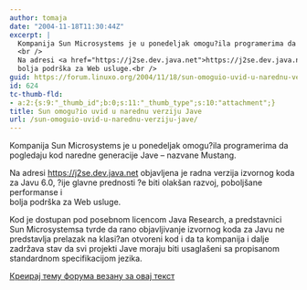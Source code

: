 ```yaml
---
author: tomaja
date: "2004-11-18T11:30:44Z"
excerpt: |
  Kompanija Sun Microsystems je u ponedeljak omogu?ila programerima da pogledaju kod naredne generacije Jave - nazvane Mustang.<br />
  <br />
  Na adresi <a href="https://j2se.dev.java.net">https://j2se.dev.java.net</a> objavljena je radna verzija izvornog koda za Javu 6.0, ?ije glavne prednosti ?e biti olakšan razvoj, poboljšane performanse i<br />
  bolja podrška za Web usluge.<br />
guid: https://forum.linuxo.org/2004/11/18/sun-omoguio-uvid-u-narednu-verziju-jave/
id: 624
tc-thumb-fld:
- a:2:{s:9:"_thumb_id";b:0;s:11:"_thumb_type";s:10:"attachment";}
title: Sun omogu?io uvid u narednu verziju Jave
url: /sun-omoguio-uvid-u-narednu-verziju-jave/
---
```

Kompanija Sun Microsystems je u ponedeljak omogu?ila programerima da pogledaju kod naredne generacije Jave &#8211; nazvane Mustang.

Na adresi <https://j2se.dev.java.net> objavljena je radna verzija izvornog koda za Javu 6.0, ?ije glavne prednosti ?e biti olakšan razvoj, poboljšane performanse i  
bolja podrška za Web usluge.  
<!--break-->Kod je dostupan pod posebnom licencom Java Research, a predstavnici Sun Microsystemsa tvrde da rano objavljivanje izvornog koda za Javu ne predstavlja prelazak na klasi?an otvoreni kod i da ta kompanija i dalje zadržava stav da svi projekti Jave moraju biti usaglašeni sa propisanom standardnom specifikacijom jezika.

[Креирај тему форума везану за овај текст](https://linuxo.org/nova-tema-na-forumu/?se_pid=624)